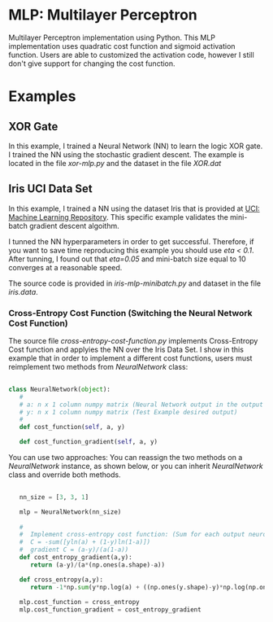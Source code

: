 # MLP: Multilayer Perceptron

Multilayer Perceptron implementation using Python. This MLP implementation uses quadratic cost function and sigmoid activation function. Users are able to customized the activation code, however I still don't give support for changing the cost function.

# Examples

## XOR Gate

In this example, I trained a Neural Network (NN) to learn the logic XOR gate. I trained the NN using the stochastic gradient descent. The example is located in the file *xor-mlp.py* and the dataset in the file *XOR.dat*

## Iris UCI Data Set

In this example, I trained a NN using the dataset Iris that is provided at [UCI: Machine Learning Repository](https://archive.ics.uci.edu/ml/datasets.html). This specific example validates the mini-batch gradient descent algoithm.

I tunned the NN hyperparameters in order to get successful. Therefore, if you want to save time reproducing this example you should use *eta < 0.1*. After tunning, I found out that *eta=0.05* and mini-batch size equal to 10 converges at a reasonable speed.

The source code is provided in *iris-mlp-minibatch.py* and dataset in the file *iris.data*.

### Cross-Entropy Cost Function (Switching the Neural Network Cost Function)

The source file *cross-entropy-cost-function.py* implements Cross-Entropy Cost function and applyies the NN over the Iris Data Set. I show in this example that in order to implement a different cost functions, users must reimplement two methods from *NeuralNetwork* class: 
   
```python
   
class NeuralNetwork(object):   
   #
   # a: n x 1 column numpy matrix (Neural Network output in the output layer - estimated values)
   # y: n x 1 column numpy matrix (Test Example desired output)
   #    
   def cost_function(self, a, y)

   def cost_function_gradient(self, a, y)
```

You can use two approaches: You can reassign the two methods on a *NeuralNetwork* instance, as shown below, or you can inherit *NeuralNetwork* class and override both methods.

```python
   
   nn_size = [3, 3, 1]

   mlp = NeuralNetwork(nn_size)
   
   # 
   #  Implement cross-entropy cost function: (Sum for each output neuron)
   #  C = -sum([yln(a) + (1-y)ln(1-a)])
   #  gradient C = (a-y)/(a(1-a)) 
   def cost_entropy_gradient(a,y):
      return (a-y)/(a*(np.ones(a.shape)-a))

   def cross_entropy(a,y):
      return -1*np.sum(y*np.log(a) + ((np.ones(y.shape)-y)*np.log(np.ones(a.shape)-a)))
   
   mlp.cost_function = cross_entropy 
   mlp.cost_function_gradient = cost_entropy_gradient
```


